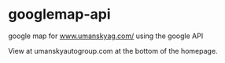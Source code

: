 # googlemap-api
google map for www.umanskyag.com/ using the google API


View at umanskyautogroup.com at the bottom of the homepage.
